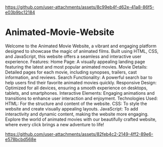 
https://github.com/user-attachments/assets/8c99eb4f-d62e-41a8-86f5-e03b9bc12184
# Animated-Movie-Website
Welcome to the Animated Movie Website, a vibrant and engaging platform designed to showcase the magic of animated films. Built using HTML, CSS, and JavaScript, this website offers a seamless and interactive user experience.
Features:
Home Page: A visually appealing landing page featuring the latest and most popular animated movies.
Movie Details: Detailed pages for each movie, including synopses, trailers, cast information, and reviews.
Search Functionality: A powerful search bar to help users find their favorite animated movies quickly.
Responsive Design: Optimized for all devices, ensuring a smooth experience on desktops, tablets, and smartphones.
Interactive Elements: Engaging animations and transitions to enhance user interaction and enjoyment.
Technologies Used:
HTML: For the structure and content of the website.
CSS: To style the website and create visually appealing layouts.
JavaScript: To add interactivity and dynamic content, making the website more engaging.
Explore the world of animated movies with our beautifully crafted website, where every click brings a new adventure to life!




https://github.com/user-attachments/assets/82feb4c2-2149-4ff2-89e6-e578bcbd568e

